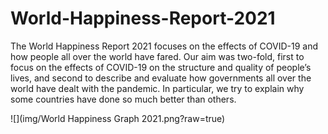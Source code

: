 # World-Happiness-Report-2021
The World Happiness Report 2021 focuses on the effects of COVID-19 and how people all over the world have fared. Our aim was two-fold, first to focus on the effects of COVID-19 on the structure and quality of people’s lives, and second to describe and evaluate how governments all over the world have dealt with the pandemic. In particular, we try to explain why some countries have done so much better than others.

![](img/World Happiness Graph 2021.png?raw=true)

